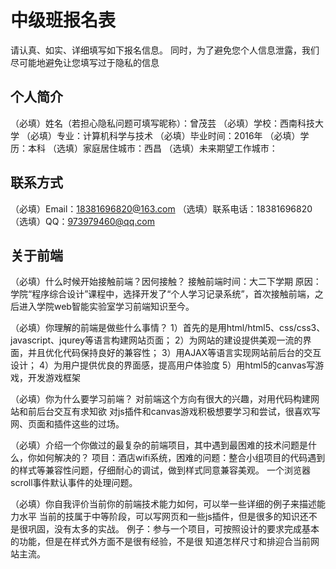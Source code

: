 # 中级班报名表

请认真、如实、详细填写如下报名信息。
同时，为了避免您个人信息泄露，我们尽可能地避免让您填写过于隐私的信息

## 个人简介

（必填）姓名（若担心隐私问题可填写昵称）：曾茂芸
（必填）学校：西南科技大学
（必填）专业：计算机科学与技术
（必填）毕业时间：2016年
（必填）学历：本科
（选填）家庭居住城市：西昌
（选填）未来期望工作城市：

## 联系方式

（必填）Email：18381696820@163.com
（选填）联系电话：18381696820
（选填）QQ：973979460@qq.com

## 关于前端

（必填）什么时候开始接触前端？因何接触？
接触前端时间：大二下学期
原因：学院“程序综合设计”课程中，选择开发了“个人学习记录系统”，首次接触前端，之后进入学院web智能实验室学习前端知识至今。

（必填）你理解的前端是做些什么事情？
1）首先的是用html/html5、css/css3、javascript、jqurey等语言构建网站页面；
2）为网站的建设提供美观一流的界面，并且优化代码保持良好的兼容性；
3）用AJAX等语言实现网站前后台的交互设计；
4）为用户提供优良的界面感，提高用户体验度
5）用html5的canvas写游戏，开发游戏框架

（必填）你为什么要学习前端？
对前端这个方向有很大的兴趣，对用代码构建网站和前后台交互有求知欲
对js插件和canvas游戏积极想要学习和尝试，很喜欢写网、页面和插件这些的过场。

（必填）介绍一个你做过的最复杂的前端项目，其中遇到最困难的技术问题是什么，你如何解决的？
   项目：酒店wifi系统，困难的问题：整合小组项目的代码遇到的样式等兼容性问题，仔细耐心的调试，做到样式同意兼容美观。
   一个浏览器scroll事件默认事件的处理问题。
  
（必填）你自我评价当前你的前端技术能力如何，可以举一些详细的例子来描述能力水平
  当前的技属于中等阶段，可以写网页和一些js插件，但是很多的知识还不是很巩固，没有太多的实战。  例子：参与一个项目，可按照设计的要求完成基本的功能，但是在样式外方面不是很有经验，不是很
  知道怎样尺寸和排迎合当前网站主流。

